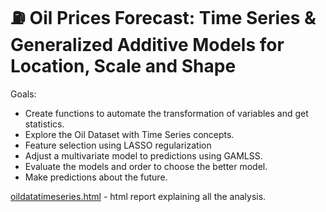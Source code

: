 # :fuelpump: Oil Prices Forecast: Time Series & Generalized Additive Models for Location, Scale and Shape

Goals:
* Create functions to automate the transformation of variables and get statistics.
* Explore the Oil Dataset with Time Series concepts.
* Feature selection using LASSO regularization
* Adjust a multivariate model to predictions using GAMLSS.
* Evaluate the models and order to choose the better model.
* Make predictions about the future.

[oildatatimeseries.html](https://htmlpreview.github.io/?https://github.com/natmurad/oilpriceforecast/blob/main/oildatatimeseries.html) - html report explaining all the analysis.
